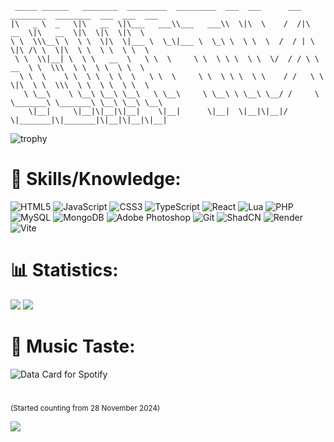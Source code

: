      _____ ______   ________  _________  _________  ___  ___      ___ ________  ________  ___  ___  ___     
    |\   _ \  _   \|\   __  \|\___   ___\\___   ___\\  \|\  \    /  /|\   __  \|\   __  \|\  \|\  \|\  \    
    \ \  \\\__\ \  \ \  \|\  \|___ \  \_\|___ \  \_\ \  \ \  \  /  / | \  \|\ /\ \  \|\  \ \  \ \  \ \  \   
     \ \  \\|__| \  \ \   __  \   \ \  \     \ \  \ \ \  \ \  \/  / / \ \   __  \ \  \\\  \ \  \ \  \ \  \  
      \ \  \    \ \  \ \  \ \  \   \ \  \     \ \  \ \ \  \ \    / /   \ \  \|\  \ \  \\\  \ \  \ \  \ \  \ 
       \ \__\    \ \__\ \__\ \__\   \ \__\     \ \__\ \ \__\ \__/ /     \ \_______\ \_______\ \__\ \__\ \__\
        \|__|     \|__|\|__|\|__|    \|__|      \|__|  \|__|\|__|/       \|_______|\|_______|\|__|\|__|\|__|

![trophy](https://github-profile-trophy.vercel.app/?username=mattivboiii&theme=onestar&no-frame=true)

# 🧠 Skills/Knowledge:
![HTML5](https://img.shields.io/badge/html5-%23E34F26.svg?style=for-the-badge&logo=html5&logoColor=white) ![JavaScript](https://img.shields.io/badge/javascript-%23323330.svg?style=for-the-badge&logo=javascript&logoColor=%23F7DF1E) ![CSS3](https://img.shields.io/badge/css3-%231572B6.svg?style=for-the-badge&logo=css3&logoColor=white) ![TypeScript](https://img.shields.io/badge/TypeScript-007ACC?style=for-the-badge&logo=typescript&logoColor=white) ![React](https://img.shields.io/badge/React-20232A?style=for-the-badge&logo=react&logoColor=61DAFB) ![Lua](https://img.shields.io/badge/lua-%232C2D72.svg?style=for-the-badge&logo=lua&logoColor=white) ![PHP](https://img.shields.io/badge/php-%23777BB4.svg?style=for-the-badge&logo=php&logoColor=white) ![MySQL](https://img.shields.io/badge/mysql-4479A1.svg?style=for-the-badge&logo=mysql&logoColor=white) ![MongoDB](https://img.shields.io/badge/MongoDB-4EA94B?style=for-the-badge&logo=mongodb&logoColor=white) ![Adobe Photoshop](https://img.shields.io/badge/adobe%20photoshop-%2331A8FF.svg?style=for-the-badge&logo=adobe%20photoshop&logoColor=white) ![Git](https://img.shields.io/badge/git-%23F05033.svg?style=for-the-badge&logo=git&logoColor=white) ![ShadCN](https://img.shields.io/badge/shadcn%2Fui-000000?style=for-the-badge&logo=shadcnui&logoColor=white) ![Render](https://img.shields.io/badge/Render-46E3B7?style=for-the-badge&logo=render&logoColor=white) ![Vite](https://img.shields.io/badge/Vite-B73BFE?style=for-the-badge&logo=vite&logoColor=FFD62E)
# 📊 Statistics:
![](https://github-readme-stats.vercel.app/api?username=MattiVboiii&theme=dark&hide_border=true&include_all_commits=true&count_private=false)
![](https://github-readme-stats.vercel.app/api/top-langs/?username=MattiVboiii&theme=dark&hide_border=true&include_all_commits=true&count_private=false&layout=compact)
<!-- Proudly created with GPRM ( https://gprm.itsvg.in ) -->
# 🎵 Music Taste:
<img src="https://data-card-for-spotify.herokuapp.com/api/card?user_id=gedcogafdxhkdjj3ao3ppclvg&hide_title=1" alt="Data Card for Spotify">

#
<sub>(Started counting from 28 November 2024)</sub>

![](https://visitcount.itsvg.in/api?id=MattiVboiii&icon=0&color=12)

